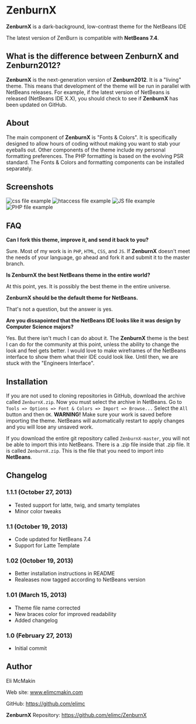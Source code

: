 **ZenburnX**
============

**ZenburnX** is a dark-background, low-contrast theme for the NetBeans IDE

The latest version of ZenBurn is compatible with **NetBeans 7.4**.

What is the difference between **ZenburnX** and Zenburn2012?
------------------------------------------------------------

**ZenburnX** is the next-generation version of **Zenburn2012**. It is a "living" theme. This means that development of the theme will be run in parallel with NetBeans releases. For example, if the latest version of NetBeans is released (NetBeans IDE X.X), you should check to see if **ZenburnX** has been updated on GitHub.

About
-----

The main component of **ZenburnX** is "Fonts & Colors". It is specifically designed to allow hours of coding without making you want to stab your eyeballs out. Other components of the theme include my personal formatting preferences. The PHP formatting is based on the evolving PSR standard. The Fonts & Colors and formatting components can be installed separately.

Screenshots
-----------

![css file example](https://raw.github.com/elimc/ZenburnX/master/images/css.png "CSS image")
![htaccess file example](https://raw.github.com/elimc/ZenburnX/master/images/htaccess.png "CSS image")
![JS file example](https://raw.github.com/elimc/ZenburnX/master/images/js.png "JS image")
![PHP file example](https://raw.github.com/elimc/ZenburnX/master/images/php.png "PHP image")

FAQ
---

__Can I fork this theme, improve it, and send it back to you?__

Sure. Most of my work is in `PHP`, `HTML`, `CSS`, and `JS`. If **ZenburnX** doesn't meet the needs of your language, go ahead and fork it and submit it to the master branch.

__Is **ZenburnX** the best NetBeans theme in the entire world?__

At this point, yes. It is possibly the best theme in the entire universe.

__**ZenburnX** should be the default theme for NetBeans.__

That's not a question, but the answer is yes.

__Are you dissapointed that the NetBeans IDE looks like it was design by Computer Science majors?__

Yes. But there isn't much I can do about it. The **ZenburnX** theme is the best I can do for the community at this point, unless the ability to change the look and feel gets better. I would love to make wireframes of the NetBeans interface to show them what their IDE could look like. Until then, we are stuck with the "Engineers Interface".

Installation
------------

If you are not used to cloning repositories in GitHub, download the archive called `ZenburnX.zip`. Now you must select the archive in NetBeans. Go to `Tools => Options => Font & Colors => Import => Browse...` Select the `All` button and then `OK`. **WARNING!** Make sure your work is saved before importing the theme. NetBeans will automatically restart to apply changes and you will lose any unsaved work.

If you download the entire git repository called `ZenburnX-master`, you will not be able to import this into NetBeans. There is a .zip file inside that .zip file. It is called `ZenburnX.zip`. This is the file that you need to import into **NetBeans**.

Changelog
---------

### 1.1.1 (October 27, 2013)
* Tested support for latte, twig, and smarty templates
* Minor color tweaks

### 1.1 (October 19, 2013)
* Code updated for NetBeans 7.4
* Support for Latte Template

### 1.02 (October 19, 2013)
* Better installation instructions in README
* Realeases now tagged according to NetBeans version

### 1.01 (March 15, 2013)
* Theme file name corrected
* New braces color for improved readability
* Added changelog

### 1.0 (February 27, 2013)
* Initial commit

Author
------

Eli McMakin

Web site: www.elimcmakin.com

GitHub: https://github.com/elimc

**ZenburnX** Repository: https://github.com/elimc/ZenburnX